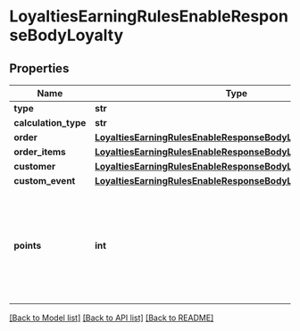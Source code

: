 # LoyaltiesEarningRulesEnableResponseBodyLoyalty


## Properties

Name | Type | Description | Notes
------------ | ------------- | ------------- | -------------
**type** | **str** |  | [optional] 
**calculation_type** | **str** |  | [optional] 
**order** | [**LoyaltiesEarningRulesEnableResponseBodyLoyaltyOrder**](LoyaltiesEarningRulesEnableResponseBodyLoyaltyOrder.md) |  | [optional] 
**order_items** | [**LoyaltiesEarningRulesEnableResponseBodyLoyaltyOrderItems**](LoyaltiesEarningRulesEnableResponseBodyLoyaltyOrderItems.md) |  | [optional] 
**customer** | [**LoyaltiesEarningRulesEnableResponseBodyLoyaltyCustomer**](LoyaltiesEarningRulesEnableResponseBodyLoyaltyCustomer.md) |  | [optional] 
**custom_event** | [**LoyaltiesEarningRulesEnableResponseBodyLoyaltyCustomEvent**](LoyaltiesEarningRulesEnableResponseBodyLoyaltyCustomEvent.md) |  | [optional] 
**points** | **int** | Defines how the points will be added to the loyalty card. FIXED adds a fixed number of points. | [optional] 

[[Back to Model list]](../README.md#documentation-for-models) [[Back to API list]](../README.md#documentation-for-api-endpoints) [[Back to README]](../README.md)


